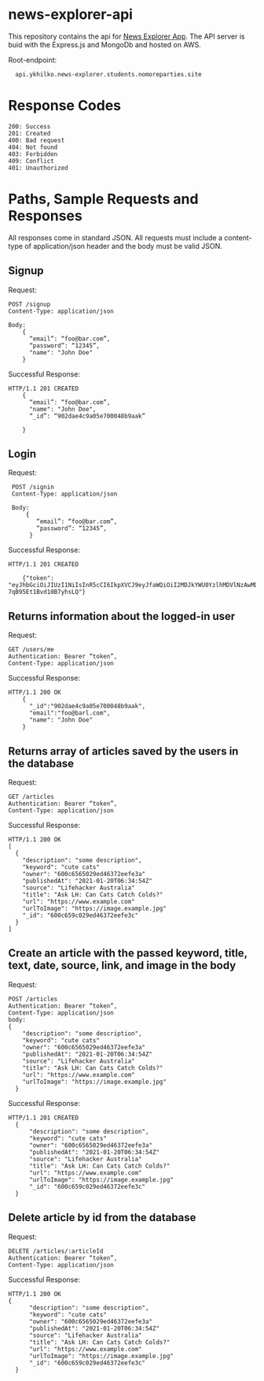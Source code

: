 # news-explorer-api

This repository contains the api for [News Explorer App](https://github.com/momofcats/news-explorer-frontend).
The API server is buid with the Express.js and MongoDb and hosted on AWS.

Root-endpoint:

      api.ykhilko.news-explorer.students.nomoreparties.site

# Response Codes

    200: Success
    201: Created
    400: Bad request
    404: Not found
    403: Forbidden
    409: Conflict
    401: Unauthorized

# Paths, Sample Requests and Responses

All responses come in standard JSON. All requests must include a content-type of application/json header and the body must be valid JSON.

## Signup

Request:

    POST /signup
    Content-Type: application/json

    Body:
        {
          “email”: “foo@bar.com”,
          “password”: “12345”,
          "name": "John Doe"
        }

Successful Response:

    HTTP/1.1 201 CREATED
        {
          “email”: “foo@bar.com”,
          "name": "John Doe",
          “_id”: “902dae4c9a05e700048b9aak”

        }

## Login

Request:

     POST /signin
     Content-Type: application/json

     Body:
         {
            “email”: “foo@bar.com”,
            “password”: “12345”,
          }

Successful Response:

    HTTP/1.1 201 CREATED

        {"token":                  "eyJhbGciOiJIUzI1NiIsInR5cCI6IkpXVCJ9eyJfaWQiOiI2MDJkYWU0YzlhMDVlNzAwMDQ4YjlhYWYiLCJpYXQiOjE2MTM2MDc4NjYsImV4cCI6MTYxNDIxMjY2Nn0.anh7WUfmblTxP8cVR2lOkx-7qB95Et1Bvd10B7yhsLQ"}


## Returns information about the logged-in user

Request:

    GET /users/me
    Authentication: Bearer “token”,
    Content-Type: application/json

Successful Response:

    HTTP/1.1 200 OK
        {
          "_id":"902dae4c9a05e700048b9aak",
          "email":"foo@barl.com",
          "name": "John Doe"
        }

## Returns array of articles saved by the users in the database

Request:

    GET /articles
    Authentication: Bearer “token”,
    Content-Type: application/json

Successful Response:

    HTTP/1.1 200 OK
    [
      {
        "description": "some description",
        "keyword": "cute cats"
        "owner": "600c6565029ed46372eefe3a"
        "publishedAt": "2021-01-20T06:34:54Z"
        "source": "Lifehacker Australia"
        "title": "Ask LH: Can Cats Catch Colds?"
        "url": "https://www.example.com"
        "urlToImage": "https://image.example.jpg"
        "_id": "600c659c029ed46372eefe3c"
      }
    ]

## Create an article with the passed keyword, title, text, date, source, link, and image in the body

Request:

    POST /articles
    Authentication: Bearer “token”,
    Content-Type: application/json
    body:
    {
        "description": "some description",
        "keyword": "cute cats"
        "owner": "600c6565029ed46372eefe3a"
        "publishedAt": "2021-01-20T06:34:54Z"
        "source": "Lifehacker Australia"
        "title": "Ask LH: Can Cats Catch Colds?"
        "url": "https://www.example.com"
        "urlToImage": "https://image.example.jpg"
      }

Successful Response:

    HTTP/1.1 201 CREATED
      {
          "description": "some description",
          "keyword": "cute cats"
          "owner": "600c6565029ed46372eefe3a"
          "publishedAt": "2021-01-20T06:34:54Z"
          "source": "Lifehacker Australia"
          "title": "Ask LH: Can Cats Catch Colds?"
          "url": "https://www.example.com"
          "urlToImage": "https://image.example.jpg"
          "_id": "600c659c029ed46372eefe3c"
      }

## Delete article by id from the database

Request:

    DELETE /articles/:articleId
    Authentication: Bearer “token”,
    Content-Type: application/json

Successful Response:

    HTTP/1.1 200 OK
    {
          "description": "some description",
          "keyword": "cute cats"
          "owner": "600c6565029ed46372eefe3a"
          "publishedAt": "2021-01-20T06:34:54Z"
          "source": "Lifehacker Australia"
          "title": "Ask LH: Can Cats Catch Colds?"
          "url": "https://www.example.com"
          "urlToImage": "https://image.example.jpg"
          "_id": "600c659c029ed46372eefe3c"
      }
